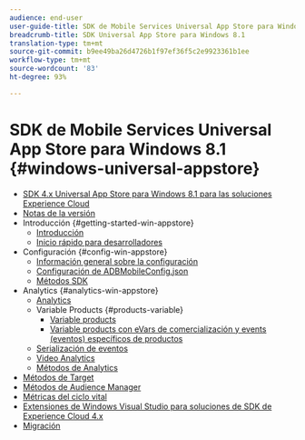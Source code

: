 ```yaml
---
audience: end-user
user-guide-title: SDK de Mobile Services Universal App Store para Windows 8.1
breadcrumb-title: SDK Universal App Store para Windows 8.1
translation-type: tm+mt
source-git-commit: b9ee49ba26d4726b1f97ef36f5c2e9923361b1ee
workflow-type: tm+mt
source-wordcount: '83'
ht-degree: 93%

---
```



# SDK de Mobile Services Universal App Store para Windows 8.1 {#windows-universal-appstore}

+ [SDK 4.x Universal App Store para Windows 8.1 para las soluciones Experience Cloud](overview.md)
+ [Notas de la versión](release-notes.md)
+ Introducción {#getting-started-win-appstore}
   + [Introducción](c-getting-started/c-getting-started.md)
   + [Inicio rápido para desarrolladores](c-getting-started/dev-qs.md)
+ Configuración {#config-win-appstore}
   + [Información general sobre la configuración](c-configuration/c-configuration.md)
   + [Configuración de ADBMobileConfig.json](c-configuration/c.json.md)
   + [Métodos SDK](c-configuration/methods.md)
+ Analytics {#analytics-win-appstore}
   + [Analytics](analytics/analytics.md)
   + Variable Products {#products-variable}
      + [Variable products](analytics/products/products.md)
      + [Variable products con eVars de comercialización y events (eventos) específicos de productos](analytics/products/products-variable-evars-events.md)
   + [Serialización de eventos](analytics/event-serialization.md)
   + [Video Analytics](analytics/video-qs.md)
   + [Métodos de Analytics](analytics/analytics-methods.md)
+ [Métodos de Target](target/target-methods.md)
+ [Métodos de Audience Manager](audiencemgmt/audience-manager-methods.md)
+ [Métricas del ciclo vital](metrics.md)
+ [Extensiones de Windows Visual Studio para soluciones de SDK de Experience Cloud 4.x](extensions/win-vse-4x.md)
+ [Migración](migration-v3.md)
